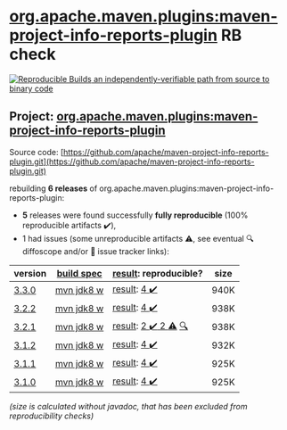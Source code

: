 [org.apache.maven.plugins:maven-project-info-reports-plugin](https://search.maven.org/artifact/org.apache.maven.plugins/maven-project-info-reports-plugin/) RB check
=======

[![Reproducible Builds](https://reproducible-builds.org/images/logos/rb.svg) an independently-verifiable path from source to binary code](https://reproducible-builds.org/)

## Project: [org.apache.maven.plugins:maven-project-info-reports-plugin](https://search.maven.org/artifact/org.apache.maven.plugins/maven-project-info-reports-plugin/)

Source code: [https://github.com/apache/maven-project-info-reports-plugin.git](https://github.com/apache/maven-project-info-reports-plugin.git)

rebuilding **6 releases** of org.apache.maven.plugins:maven-project-info-reports-plugin:
- **5** releases were found successfully **fully reproducible** (100% reproducible artifacts :heavy_check_mark:),
- 1 had issues (some unreproducible artifacts :warning:, see eventual :mag: diffoscope and/or :memo: issue tracker links):

| version | [build spec](/BUILDSPEC.md) | [result](https://reproducible-builds.org/docs/jvm/): reproducible? | size |
| -- | --------- | ------ | -- |
| [3.3.0](https://search.maven.org/artifact/org.apache.maven.plugins/maven-project-info-reports-plugin/3.3.0/pom) | [mvn jdk8 w](maven-project-info-reports-plugin-3.3.0.buildspec) | [result](maven-project-info-reports-plugin-3.3.0.buildinfo): [4 :heavy_check_mark: ](maven-project-info-reports-plugin-3.3.0.buildcompare) | 940K |
| [3.2.2](https://search.maven.org/artifact/org.apache.maven.plugins/maven-project-info-reports-plugin/3.2.2/pom) | [mvn jdk8 w](maven-project-info-reports-plugin-3.2.2.buildspec) | [result](maven-project-info-reports-plugin-3.2.2.buildinfo): [4 :heavy_check_mark: ](maven-project-info-reports-plugin-3.2.2.buildcompare) | 938K |
| [3.2.1](https://search.maven.org/artifact/org.apache.maven.plugins/maven-project-info-reports-plugin/3.2.1/pom) | [mvn jdk8 w](maven-project-info-reports-plugin-3.2.1.buildspec) | [result](maven-project-info-reports-plugin-3.2.1.buildinfo): [2 :heavy_check_mark:  2 :warning:](maven-project-info-reports-plugin-3.2.1.buildcompare) [:mag:](maven-project-info-reports-plugin-3.2.1.diffoscope) | 938K |
| [3.1.2](https://search.maven.org/artifact/org.apache.maven.plugins/maven-project-info-reports-plugin/3.1.2/pom) | [mvn jdk8 w](maven-project-info-reports-plugin-3.1.2.buildspec) | [result](maven-project-info-reports-plugin-3.1.2.buildinfo): [4 :heavy_check_mark: ](maven-project-info-reports-plugin-3.1.2.buildcompare) | 932K |
| [3.1.1](https://search.maven.org/artifact/org.apache.maven.plugins/maven-project-info-reports-plugin/3.1.1/pom) | [mvn jdk8 w](maven-project-info-reports-plugin-3.1.1.buildspec) | [result](maven-project-info-reports-plugin-3.1.1.buildinfo): [4 :heavy_check_mark: ](maven-project-info-reports-plugin-3.1.1.buildcompare) | 925K |
| [3.1.0](https://search.maven.org/artifact/org.apache.maven.plugins/maven-project-info-reports-plugin/3.1.0/pom) | [mvn jdk8 w](maven-project-info-reports-plugin-3.1.0.buildspec) | [result](maven-project-info-reports-plugin-3.1.0.buildinfo): [4 :heavy_check_mark: ](maven-project-info-reports-plugin-3.1.0.buildcompare) | 925K |

<i>(size is calculated without javadoc, that has been excluded from reproducibility checks)</i>
